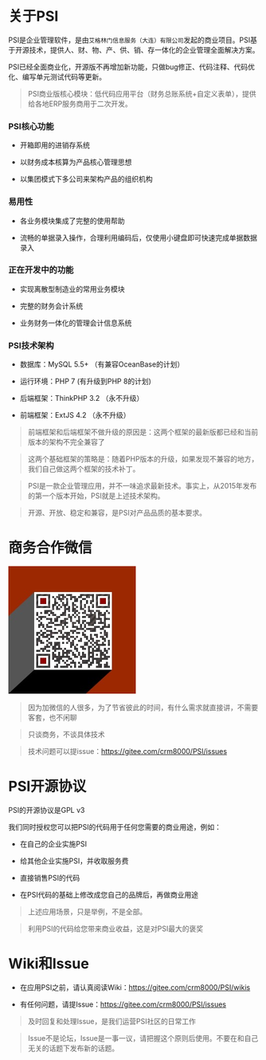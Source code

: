 # 关于PSI

PSI是企业管理软件，是由`艾格林门信息服务（大连）有限公司`发起的商业项目。PSI基于开源技术，提供人、财、物、产、供、销、存一体化的企业管理全面解决方案。

PSI已经全面商业化，开源版不再增加新功能，只做bug修正、代码注释、代码优化、编写单元测试代码等更新。

> PSI商业版核心模块：低代码应用平台（财务总账系统+自定义表单），提供给各地ERP服务商用于二次开发。

### PSI核心功能

- 开箱即用的进销存系统

- 以财务成本核算为产品核心管理思想

- 以集团模式下多公司来架构产品的组织机构

### 易用性

- 各业务模块集成了完整的使用帮助

- 流畅的单据录入操作，合理利用编码后，仅使用小键盘即可快速完成单据数据录入

### 正在开发中的功能

- 实现离散型制造业的常用业务模块

- 完整的财务会计系统

- 业务财务一体化的管理会计信息系统

### PSI技术架构

- 数据库：MySQL 5.5+ （有兼容OceanBase的计划）

- 运行环境：PHP 7 (有升级到PHP 8的计划)

- 后端框架：ThinkPHP 3.2 （永不升级）

- 前端框架：ExtJS 4.2 （永不升级）

> 前端框架和后端框架不做升级的原因是：这两个框架的最新版都已经和当前版本的架构不完全兼容了

> 这两个基础框架的策略是：随着PHP版本的升级，如果发现不兼容的地方，我们自己做这两个框架的技术补丁。

> PSI是一款企业管理应用，并不一味追求最新技术。事实上，从2015年发布的第一个版本开始，PSI就是上述技术架构。

> 开源、开放、稳定和兼容，是PSI对产品品质的基本要求。

# 商务合作微信

![商务合作微信](wx.jpg)

> 因为加微信的人很多，为了节省彼此的时间，有什么需求就直接讲，不需要客套，也不闲聊

> 只谈商务，不谈具体技术

> 技术问题可以提issue：https://gitee.com/crm8000/PSI/issues

# PSI开源协议

PSI的开源协议是GPL v3

我们同时授权您可以把PSI的代码用于任何您需要的商业用途，例如：

- 在自己的企业实施PSI

- 给其他企业实施PSI，并收取服务费

- 直接销售PSI的代码

- 在PSI代码的基础上修改成您自己的品牌后，再做商业用途

> 上述应用场景，只是举例，不是全部。

> 利用PSI的代码给您带来商业收益，这是对PSI最大的褒奖

# Wiki和Issue

- 在应用PSI之前，请认真阅读Wiki：https://gitee.com/crm8000/PSI/wikis

- 有任何问题，请提Issue：https://gitee.com/crm8000/PSI/issues

> 及时回复和处理Issue，是我们运营PSI社区的日常工作

> Issue不是论坛，Issue是一事一议，请把握这个原则后使用。不要在和自己无关的话题下发布新的话题。
